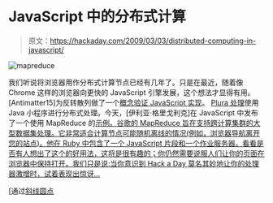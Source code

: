 # JavaScript 中的分布式计算

> 原文：<https://hackaday.com/2009/03/03/distributed-computing-in-javascript/>

![mapreduce](img/4895cc0e2a7a7c56515d749edacf9467.png "mapreduce")

我们听说将浏览器用作分布式计算节点已经有几年了。只是在最近，随着像 Chrome 这样的浏览器向更快的 JavaScript 引擎发展，这个想法才显得有用。[Antimatter15]为反转散列做了一个[概念验证 JavaScript 实现](http://jsdc.appspot.com/)。 [Plura 处理](http://www.pluraprocessing.com/index.html "Plura Processing")使用 Java 小程序进行分布式处理。今天，[伊利亚·格里戈利克]在 JavaScript 中发布了一个使用 MapReduce 的[示例。谷歌的 MapReduce 旨在支持跨计算集群的大型数据集处理。它非常适合计算节点可能随机离线的情况(例如，浏览器导航离开您的站点)。他在 Ruby 中包含了一个 JavaScript 片段和一个作业服务器。看看是否有人想出了这个的好用法，这将是很有趣的；你仍然需要说服人们让你的页面在浏览器中保持打开。我们只是说:当你意识到 Hack a Day 莫名其妙地让你的处理器激增时，试着表现出惊讶…](http://www.igvita.com/2009/03/03/collaborative-map-reduce-in-the-browser/ "Collaborative Map-Reduce in the Browser - igvita.com")

[通过[斜线圆点](http://tech.slashdot.org/article.pl?sid=09/03/03/1910207 "Slashdot | Collaborative Map-Reduce In the Browser")